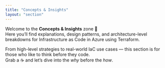 ```yaml
---
title: "Concepts & Insights"
layout: "section"
---
```


Welcome to the **Concepts & Insights** zone 🧠  
Here you’ll find explanations, design patterns, and architecture-level breakdowns for Infrastructure as Code in Azure using Terraform.  

From high-level strategies to real-world IaC use cases — this section is for those who like to think before they code.  
Grab a ☕ and let’s dive into the *why* before the *how*.
